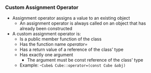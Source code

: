### Custom Assignment Operator
- Assignment operator assigns a value to an existing object
    - An assignment operator is always called on an object that has already been constructed
- A custom assignment operator is:
    - Is a public member function of the class
    - Has the function name *operator=*
    - Has a return value of a reference of the class' type
    - Has exactly one argument
        - The argument must be const reference of the class' type
    - Example:
        -`Cube& Cube::operator=(const Cube &obj)`